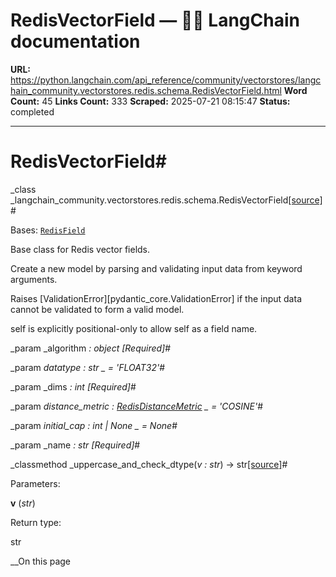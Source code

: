 # RedisVectorField — 🦜🔗 LangChain  documentation

**URL:** https://python.langchain.com/api_reference/community/vectorstores/langchain_community.vectorstores.redis.schema.RedisVectorField.html
**Word Count:** 45
**Links Count:** 333
**Scraped:** 2025-07-21 08:15:47
**Status:** completed

---

# RedisVectorField\#

_class _langchain\_community.vectorstores.redis.schema.RedisVectorField[\[source\]](https://python.langchain.com/api_reference/_modules/langchain_community/vectorstores/redis/schema.html#RedisVectorField)\#     

Bases: [`RedisField`](https://python.langchain.com/api_reference/community/vectorstores/langchain_community.vectorstores.redis.schema.RedisField.html#langchain_community.vectorstores.redis.schema.RedisField "langchain_community.vectorstores.redis.schema.RedisField")

Base class for Redis vector fields.

Create a new model by parsing and validating input data from keyword arguments.

Raises \[ValidationError\]\[pydantic\_core.ValidationError\] if the input data cannot be validated to form a valid model.

self is explicitly positional-only to allow self as a field name.

_param _algorithm _: object_ _\[Required\]_\#     

_param _datatype _: str_ _ = 'FLOAT32'_\#     

_param _dims _: int_ _\[Required\]_\#     

_param _distance\_metric _: [RedisDistanceMetric](https://python.langchain.com/api_reference/community/vectorstores/langchain_community.vectorstores.redis.schema.RedisDistanceMetric.html#langchain_community.vectorstores.redis.schema.RedisDistanceMetric "langchain_community.vectorstores.redis.schema.RedisDistanceMetric")_ _ = 'COSINE'_\#     

_param _initial\_cap _: int | None_ _ = None_\#     

_param _name _: str_ _\[Required\]_\#     

_classmethod _uppercase\_and\_check\_dtype\(_v : str_\) → str[\[source\]](https://python.langchain.com/api_reference/_modules/langchain_community/vectorstores/redis/schema.html#RedisVectorField.uppercase_and_check_dtype)\#     

Parameters:     

**v** \(_str_\)

Return type:     

str

__On this page